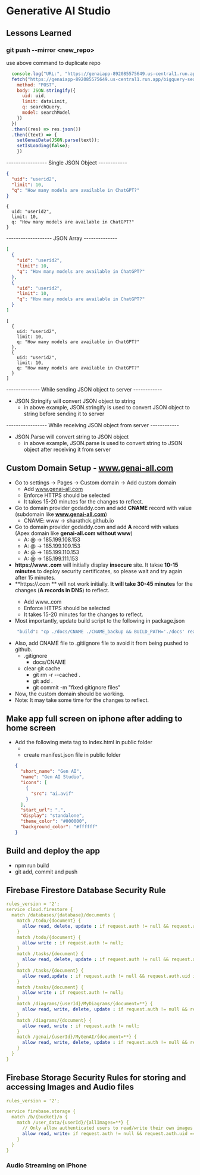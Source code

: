 # Generative AI Studio

## Lessons Learned 
### git push --mirror <new_repo> 
use above command to duplicate repo

```javascript
  console.log("URL:", "https://genaiapp-892085575649.us-central1.run.app/bigquery-search");
  fetch("https://genaiapp-892085575649.us-central1.run.app/bigquery-search", {
    method: "POST",
    body: JSON.stringify({
      uid: uid,
      limit: dataLimit,
      q: searchQuery,
      model: searchModel
    })
  })
  .then((res) => res.json())
  .then((text) => {
    setGenaiData(JSON.parse(text));
    setIsLoading(false);
    })
```
----------------- Single JSON Object ------------
```JSON
{
  "uid": "userid2",
  "limit": 10,
  "q": "How many models are available in ChatGPT?"
}
```
``` JaveScript Object
{
  uid: "userid2",
  limit: 10,
  q: "How many models are available in ChatGPT?"
}
```
------------------- JSON Array --------------
```JSON
[
  {
    "uid": "userid2",
    "limit": 10,
    "q": "How many models are available in ChatGPT?"
  },
  {
    "uid": "userid2",
    "limit": 10,
    "q": "How many models are available in ChatGPT?"
  }
]
```
``` JaveScript Array
[
  {
    uid: "userid2",
    limit: 10,
    q: "How many models are available in ChatGPT?"
  },
  {
    uid: "userid2",
    limit: 10,
    q: "How many models are available in ChatGPT?"
  }
]
```
-------------- While sending JSON object to server ------------
* JSON.Stringify will convert JSON object to string
  * in above example, JSON.stringify is used to convert JSON object to string before sending it to server

----------------- While receiving JSON object from server ------------
* JSON.Parse will convert string to JSON object
  * in above example, JSON.parse is used to convert string to JSON object after receiving it from server
  
## Custom Domain Setup - www.genai-all.com
* Go to settings -> Pages -> Custom domain -> Add custom domain
  * Add www.genai-all.com
  * Enforce HTTPS should be selected
  * It takes 15-20 minutes for the changes to reflect.
* Go to domain provider godaddy.com and add **CNAME** record with value (subdomain like **www.genai-all.com**)
  * CNAME: www -> sharathck.github.io
* Go to domain provider godaddy.com and add **A** record with values (Apex domain like **genai-all.com without www**) 
  * A: @ -> 185.199.108.153
  * A: @ -> 185.199.109.153
  * A: @ -> 185.199.110.153
  * A: @ -> 185.199.111.153
* **https://www.<sitename>.com** will initially display **insecure** site. It takse **10-15 minutes** to deploy security certificates, so please wait and try again after 15 minutes.
* **https://<sitename>.com ** will not work initially. **It will take 30-45 minutes** for the changes (**A records in DNS**) to reflect.
  * Add www.<sitename>.com
  * Enforce HTTPS should be selected
  * It takes 15-20 minutes for the changes to reflect.
* Most importantly, update build script to the following in package.json
```bash
    "build": "cp ./docs/CNAME ./CNAME_backup && BUILD_PATH='./docs' react-scripts build && cp ./CNAME_backup ./docs/CNAME && rm ./CNAME_backup",
```
* Also, add CNAME file to .gitiignore file to avoid it from being pushed to github.
  * .gitignore 
    * docs/CNAME
  * clear git cache
    * git rm -r --cached .
    * git add .
    * git commit -m "fixed gitignore files"
* Now, the custom domain should be working. 
* Note: It may take some time for the changes to reflect.

## Make app full screen on iphone after adding to home screen
* Add the following meta tag to index.html in public folder
  *  <link rel="manifest" href="%PUBLIC_URL%/manifest.json" />
  *  create manifest.json file in public folder
  ```json
  {
    "short_name": "Gen AI",
    "name": "Gen AI Studio",
    "icons": [
      {
        "src": "ai.avif"
      }
    ],
    "start_url": ".",
    "display": "standalone",
    "theme_color": "#000000",
    "background_color": "#ffffff"
  }
  ```
## Build and deploy the app
* npm run build
* git add, commit and push

## Firebase Firestore Database Security Rule
```yaml
rules_version = '2';
service cloud.firestore {
  match /databases/{database}/documents {
    match /todo/{document} {
      allow read, delete, update : if request.auth != null && request.auth.uid == resource.data.userId;
    }
    match /todo/{document} {
      allow write : if request.auth != null;
    }
    match /tasks/{document} {
      allow read, delete, update : if request.auth != null && request.auth.uid == resource.data.userId;
    }
    match /tasks/{document} {
      allow read,update : if request.auth != null && request.auth.uid in ['bTGBBpeYPmPJonItYpUOCYhdIlr1', 'qDzUX26K0dgtSMlN9PtCj6Q9L5J3', 'yvsWRZwjTQecvGap3pGXWNGHoTp2', 'lpwCpZkPk2h1ZWrESgkyXPUXEPQ2'];
    }
    match /tasks/{document} {
      allow write : if request.auth != null;
    }
    match /diagrams/{userId}/MyDiagrams/{document=**} {
      allow read, write, delete, update : if request.auth != null && request.auth.uid == userId;
    }
    match /diagrams/{document} {
      allow read, write : if request.auth != null;
    }
    match /genai/{userId}/MyGenAI/{document=**} {
      allow read, write, delete, update : if request.auth != null && request.auth.uid == userId;
    }
  }
} 
```

## Firebase Storage Security Rules for storing and accessing Images and Audio files
```yaml
rules_version = '2';

service firebase.storage {
  match /b/{bucket}/o {
    match /user_data/{userId}/{allImages=**} {
      // Only allow authenticated users to read/write their own images
      allow read, write: if request.auth != null && request.auth.uid == userId;
    }
  }
}
```


### Audio Streaming on iPhone
